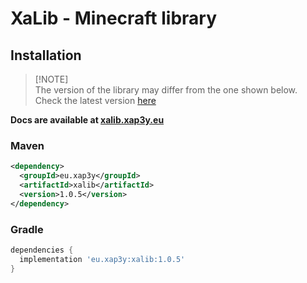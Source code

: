 # XaLib - Minecraft library

## Installation

> [!NOTE]\
> The version of the library may differ from the one shown below. \
> Check the latest version [here](https://github.com/xap3y/XaLib/packages/2173480)

**Docs are available at [xalib.xap3y.eu](https://xalib.xap3y.eu)**
### Maven

```xml
<dependency>
  <groupId>eu.xap3y</groupId>
  <artifactId>xalib</artifactId>
  <version>1.0.5</version>
</dependency>
```

### Gradle

```groovy
dependencies {
  implementation 'eu.xap3y:xalib:1.0.5'
}
```